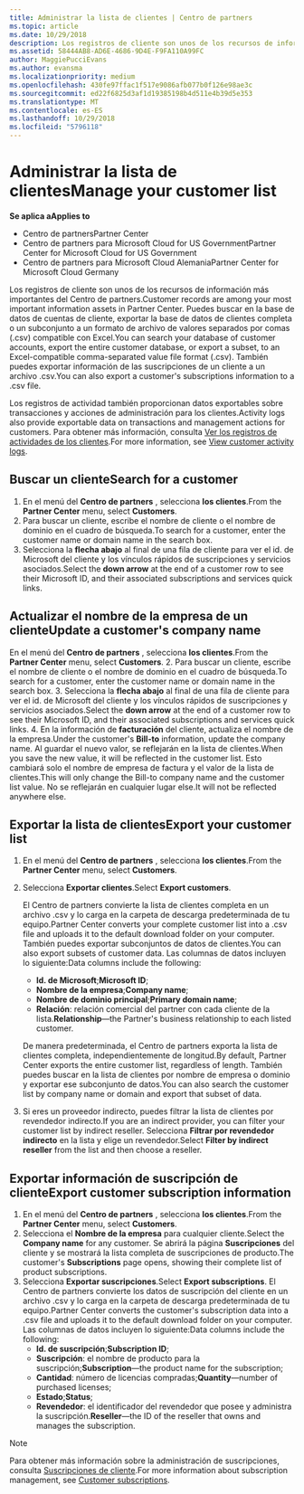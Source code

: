 ```yaml
---
title: Administrar la lista de clientes | Centro de partners
ms.topic: article
ms.date: 10/29/2018
description: Los registros de cliente son unos de los recursos de información más importantes del Centro de partners.
ms.assetid: 58444AB8-AD6E-4686-9D4E-F9FA110A99FC
author: MaggiePucciEvans
ms.author: evansma
ms.localizationpriority: medium
ms.openlocfilehash: 430fe97ffac1f517e9086afb077b0f126e98ae3c
ms.sourcegitcommit: ed22f6825d3af1d19385198b4d511e4b39d5e353
ms.translationtype: MT
ms.contentlocale: es-ES
ms.lasthandoff: 10/29/2018
ms.locfileid: "5796118"
---
```

# <a name="manage-your-customer-list"></a><span data-ttu-id="6083a-103">Administrar la lista de clientes</span><span class="sxs-lookup"><span data-stu-id="6083a-103">Manage your customer list</span></span>

**<span data-ttu-id="6083a-104">Se aplica a</span><span class="sxs-lookup"><span data-stu-id="6083a-104">Applies to</span></span>**

-  <span data-ttu-id="6083a-105">Centro de partners</span><span class="sxs-lookup"><span data-stu-id="6083a-105">Partner Center</span></span>
-  <span data-ttu-id="6083a-106">Centro de partners para Microsoft Cloud for US Government</span><span class="sxs-lookup"><span data-stu-id="6083a-106">Partner Center for Microsoft Cloud for US Government</span></span>
-  <span data-ttu-id="6083a-107">Centro de partners para Microsoft Cloud Alemania</span><span class="sxs-lookup"><span data-stu-id="6083a-107">Partner Center for Microsoft Cloud Germany</span></span>

<span data-ttu-id="6083a-108">Los registros de cliente son unos de los recursos de información más importantes del Centro de partners.</span><span class="sxs-lookup"><span data-stu-id="6083a-108">Customer records are among your most important information assets in Partner Center.</span></span> <span data-ttu-id="6083a-109">Puedes buscar en la base de datos de cuentas de cliente, exportar la base de datos de clientes completa o un subconjunto a un formato de archivo de valores separados por comas (.csv) compatible con Excel.</span><span class="sxs-lookup"><span data-stu-id="6083a-109">You can search your database of customer accounts, export the entire customer database, or export a subset, to an Excel-compatible comma-separated value file format (.csv).</span></span> <span data-ttu-id="6083a-110">También puedes exportar información de las suscripciones de un cliente a un archivo .csv.</span><span class="sxs-lookup"><span data-stu-id="6083a-110">You can also export a customer's subscriptions information to a .csv file.</span></span>

<span data-ttu-id="6083a-111">Los registros de actividad también proporcionan datos exportables sobre transacciones y acciones de administración para los clientes.</span><span class="sxs-lookup"><span data-stu-id="6083a-111">Activity logs also provide exportable data on transactions and management actions for customers.</span></span> <span data-ttu-id="6083a-112">Para obtener más información, consulta [Ver los registros de actividades de los clientes](activity-logs.md).</span><span class="sxs-lookup"><span data-stu-id="6083a-112">For more information, see [View customer activity logs](activity-logs.md).</span></span>


## <a name="search-for-a-customer"></a><span data-ttu-id="6083a-113">Buscar un cliente</span><span class="sxs-lookup"><span data-stu-id="6083a-113">Search for a customer</span></span>

1.  <span data-ttu-id="6083a-114">En el menú del **Centro de partners** , selecciona **los clientes**.</span><span class="sxs-lookup"><span data-stu-id="6083a-114">From the **Partner Center** menu, select **Customers**.</span></span>
2.  <span data-ttu-id="6083a-115">Para buscar un cliente, escribe el nombre de cliente o el nombre de dominio en el cuadro de búsqueda.</span><span class="sxs-lookup"><span data-stu-id="6083a-115">To search for a customer, enter the customer name or domain name in the search box.</span></span>
3.  <span data-ttu-id="6083a-116">Selecciona la **flecha abajo** al final de una fila de cliente para ver el id. de Microsoft del cliente y los vínculos rápidos de suscripciones y servicios asociados.</span><span class="sxs-lookup"><span data-stu-id="6083a-116">Select the **down arrow** at the end of a customer row to see their Microsoft ID, and their associated subscriptions and services quick links.</span></span>

## <a name="update-a-customers-company-name"></a><span data-ttu-id="6083a-117">Actualizar el nombre de la empresa de un cliente</span><span class="sxs-lookup"><span data-stu-id="6083a-117">Update a customer's company name</span></span>

<span data-ttu-id="6083a-118">En el menú del **Centro de partners** , selecciona **los clientes**.</span><span class="sxs-lookup"><span data-stu-id="6083a-118">From the **Partner Center** menu, select **Customers**.</span></span>
2.  <span data-ttu-id="6083a-119">Para buscar un cliente, escribe el nombre de cliente o el nombre de dominio en el cuadro de búsqueda.</span><span class="sxs-lookup"><span data-stu-id="6083a-119">To search for a customer, enter the customer name or domain name in the search box.</span></span>
3.  <span data-ttu-id="6083a-120">Selecciona la **flecha abajo** al final de una fila de cliente para ver el id. de Microsoft del cliente y los vínculos rápidos de suscripciones y servicios asociados.</span><span class="sxs-lookup"><span data-stu-id="6083a-120">Select the **down arrow** at the end of a customer row to see their Microsoft ID, and their associated subscriptions and services quick links.</span></span>
4.  <span data-ttu-id="6083a-121">En la información de **facturación** del cliente, actualiza el nombre de la empresa.</span><span class="sxs-lookup"><span data-stu-id="6083a-121">Under the customer's **Bill-to** information, update the company name.</span></span> <span data-ttu-id="6083a-122">Al guardar el nuevo valor, se reflejarán en la lista de clientes.</span><span class="sxs-lookup"><span data-stu-id="6083a-122">When you save the new value, it will be reflected in the customer list.</span></span> <span data-ttu-id="6083a-123">Esto cambiará solo el nombre de empresa de factura y el valor de la lista de clientes.</span><span class="sxs-lookup"><span data-stu-id="6083a-123">This will only change the Bill-to company name and the customer list value.</span></span> <span data-ttu-id="6083a-124">No se reflejarán en cualquier lugar else.</span><span class="sxs-lookup"><span data-stu-id="6083a-124">It will not be reflected anywhere else.</span></span>

## <a name="export-your-customer-list"></a><span data-ttu-id="6083a-125">Exportar la lista de clientes</span><span class="sxs-lookup"><span data-stu-id="6083a-125">Export your customer list</span></span>

1.  <span data-ttu-id="6083a-126">En el menú del **Centro de partners** , selecciona **los clientes**.</span><span class="sxs-lookup"><span data-stu-id="6083a-126">From the **Partner Center** menu, select **Customers**.</span></span>
2.  <span data-ttu-id="6083a-127">Selecciona **Exportar clientes**.</span><span class="sxs-lookup"><span data-stu-id="6083a-127">Select **Export customers**.</span></span>

    <span data-ttu-id="6083a-128">El Centro de partners convierte la lista de clientes completa en un archivo .csv y lo carga en la carpeta de descarga predeterminada de tu equipo.</span><span class="sxs-lookup"><span data-stu-id="6083a-128">Partner Center converts your complete customer list into a .csv file and uploads it to the default download folder on your computer.</span></span> <span data-ttu-id="6083a-129">También puedes exportar subconjuntos de datos de clientes.</span><span class="sxs-lookup"><span data-stu-id="6083a-129">You can also export subsets of customer data.</span></span> <span data-ttu-id="6083a-130">Las columnas de datos incluyen lo siguiente:</span><span class="sxs-lookup"><span data-stu-id="6083a-130">Data columns include the following:</span></span>

    -   <span data-ttu-id="6083a-131">**Id. de Microsoft**;</span><span class="sxs-lookup"><span data-stu-id="6083a-131">**Microsoft ID**;</span></span>
    -   <span data-ttu-id="6083a-132">**Nombre de la empresa**;</span><span class="sxs-lookup"><span data-stu-id="6083a-132">**Company name**;</span></span>
    -   <span data-ttu-id="6083a-133">**Nombre de dominio principal**;</span><span class="sxs-lookup"><span data-stu-id="6083a-133">**Primary domain name**;</span></span>
    -   <span data-ttu-id="6083a-134">**Relación**: relación comercial del partner con cada cliente de la lista.</span><span class="sxs-lookup"><span data-stu-id="6083a-134">**Relationship**—the Partner's business relationship to each listed customer.</span></span>

    <span data-ttu-id="6083a-135">De manera predeterminada, el Centro de partners exporta la lista de clientes completa, independientemente de longitud.</span><span class="sxs-lookup"><span data-stu-id="6083a-135">By default, Partner Center exports the entire customer list, regardless of length.</span></span> <span data-ttu-id="6083a-136">También puedes buscar en la lista de clientes por nombre de empresa o dominio y exportar ese subconjunto de datos.</span><span class="sxs-lookup"><span data-stu-id="6083a-136">You can also search the customer list by company name or domain and export that subset of data.</span></span>

3.  <span data-ttu-id="6083a-137">Si eres un proveedor indirecto, puedes filtrar la lista de clientes por revendedor indirecto.</span><span class="sxs-lookup"><span data-stu-id="6083a-137">If you are an indirect provider, you can filter your customer list by indirect reseller.</span></span> <span data-ttu-id="6083a-138">Selecciona **Filtrar por revendedor indirecto** en la lista y elige un revendedor.</span><span class="sxs-lookup"><span data-stu-id="6083a-138">Select **Filter by indirect reseller** from the list and then choose a reseller.</span></span>


## <a name="export-customer-subscription-information"></a><span data-ttu-id="6083a-139">Exportar información de suscripción de cliente</span><span class="sxs-lookup"><span data-stu-id="6083a-139">Export customer subscription information</span></span>

1.  <span data-ttu-id="6083a-140">En el menú del **Centro de partners** , selecciona **los clientes**.</span><span class="sxs-lookup"><span data-stu-id="6083a-140">From the **Partner Center** menu, select **Customers**.</span></span>
2.  <span data-ttu-id="6083a-141">Selecciona el **Nombre de la empresa** para cualquier cliente.</span><span class="sxs-lookup"><span data-stu-id="6083a-141">Select the **Company name** for any customer.</span></span> <span data-ttu-id="6083a-142">Se abrirá la página **Suscripciones** del cliente y se mostrará la lista completa de suscripciones de producto.</span><span class="sxs-lookup"><span data-stu-id="6083a-142">The customer's **Subscriptions** page opens, showing their complete list of product subscriptions.</span></span>
3.  <span data-ttu-id="6083a-143">Selecciona **Exportar suscripciones**.</span><span class="sxs-lookup"><span data-stu-id="6083a-143">Select **Export subscriptions**.</span></span> <span data-ttu-id="6083a-144">El Centro de partners convierte los datos de suscripción del cliente en un archivo .csv y lo carga en la carpeta de descarga predeterminada de tu equipo.</span><span class="sxs-lookup"><span data-stu-id="6083a-144">Partner Center converts the customer's subscription data into a .csv file and uploads it to the default download folder on your computer.</span></span> <span data-ttu-id="6083a-145">Las columnas de datos incluyen lo siguiente:</span><span class="sxs-lookup"><span data-stu-id="6083a-145">Data columns include the following:</span></span>
    -   <span data-ttu-id="6083a-146">**Id. de suscripción**;</span><span class="sxs-lookup"><span data-stu-id="6083a-146">**Subscription ID**;</span></span>
    -   <span data-ttu-id="6083a-147">**Suscripción**: el nombre de producto para la suscripción;</span><span class="sxs-lookup"><span data-stu-id="6083a-147">**Subscription**—the product name for the subscription;</span></span>
    -   <span data-ttu-id="6083a-148">**Cantidad**: número de licencias compradas;</span><span class="sxs-lookup"><span data-stu-id="6083a-148">**Quantity**—number of purchased licenses;</span></span>
    -   <span data-ttu-id="6083a-149">**Estado**;</span><span class="sxs-lookup"><span data-stu-id="6083a-149">**Status**;</span></span>
    -   <span data-ttu-id="6083a-150">**Revendedor**: el identificador del revendedor que posee y administra la suscripción.</span><span class="sxs-lookup"><span data-stu-id="6083a-150">**Reseller**—the ID of the reseller that owns and manages the subscription.</span></span>

> [!NOTE]  
> <span data-ttu-id="6083a-151">Para obtener más información sobre la administración de suscripciones, consulta [Suscripciones de cliente](customer-subscriptions.md).</span><span class="sxs-lookup"><span data-stu-id="6083a-151">For more information about subscription management, see [Customer subscriptions](customer-subscriptions.md).</span></span>

     

 

 



